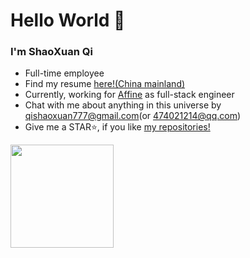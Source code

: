 # Hello World 👋

### I'm ShaoXuan Qi

- Full-time employee
- Find my resume [here!(China mainland)](https://github.com/QiShaoXuan/resume)
- Currently, working for [Affine](https://affine.gitbook.io/affine/) as full-stack engineer
- Chat with me about anything in this universe by qishaoxuan777@gmail.com(or 474021214@qq.com)
- Give me a STAR⭐, if you like [my repositories!](https://github.com/QiShaoXuan?tab=repositories&q=&type=&language=&sort=stargazers)

<div>
    <img alt="" height="165"  src="https://github-readme-stats.vercel.app/api?username=QiShaoXuan&show_icons=true&icon_color=CE1D2D&text_color=718096&bg_color=ffffff&count_private=true"/>
    <img alt="" src="https://github-readme-stats.vercel.app/api/top-langs/?username=QiShaoXuan&hide=PHP&layout=compact" />
</div>
